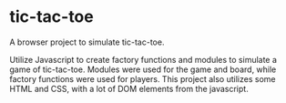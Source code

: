 # tic-tac-toe

A browser project to simulate tic-tac-toe.

Utilize Javascript to create factory functions and modules to simulate a 
game of tic-tac-toe. Modules were used for the game and board, while factory functions
were used for players. This project also utilizes some HTML and CSS, with a lot of 
DOM elements from the javascript.
